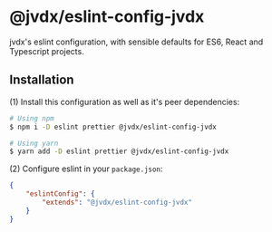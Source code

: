 # @jvdx/eslint-config-jvdx

jvdx's eslint configuration, with sensible defaults for ES6, React and
Typescript projects.

## Installation

(1) Install this configuration as well as it's peer dependencies:

```bash
# Using npm
$ npm i -D eslint prettier @jvdx/eslint-config-jvdx

# Using yarn
$ yarn add -D eslint prettier @jvdx/eslint-config-jvdx
```

(2) Configure eslint in your `package.json`:

```json
{
	"eslintConfig": {
		"extends": "@jvdx/eslint-config-jvdx"
	}
}
```

